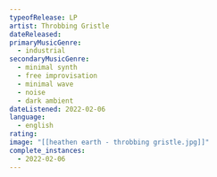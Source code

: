 ```yaml
---
typeofRelease: LP
artist: Throbbing Gristle
dateReleased:
primaryMusicGenre:
  - industrial
secondaryMusicGenre:
  - minimal synth
  - free improvisation
  - minimal wave
  - noise
  - dark ambient
dateListened: 2022-02-06
language:
  - english
rating:
image: "[[heathen earth - throbbing gristle.jpg]]"
complete_instances:
  - 2022-02-06
---
```


